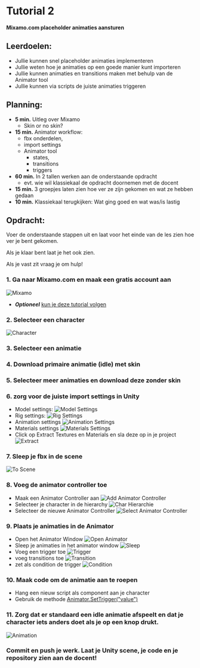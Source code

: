 # Tutorial 2
**Mixamo.com placeholder animaties aansturen**

## Leerdoelen:
* Jullie kunnen snel placeholder animaties implementeren
* Jullie weten hoe je animaties op een goede manier kunt importeren
* Jullie kunnen animaties en transitions maken met behulp van de Animator tool  
* Jullie kunnen via scripts de juiste animaties triggeren
 
## Planning:
* **5 min.** Uitleg over Mixamo 
  * Skin or no skin?
* **15 min.** Animator workflow:
  * fbx onderdelen, 
  * import settings 
  * Animator tool
    * states, 
    * transitions 
    * triggers
* **60 min.** In 2 tallen werken aan de onderstaande opdracht
  * evt. wie wil klassiekaal de opdracht doornemen met de docent
* **15 min.** 3 groepjes laten zien hoe ver ze zijn gekomen en wat ze hebben gedaan
* **10 min.** Klassiekaal terugkijken: Wat ging goed en wat was/is lastig


## Opdracht:
Voer de onderstaande stappen uit en laat voor het einde van de les zien hoe ver je bent gekomen.

Als je klaar bent laat je het ook zien.

Als je vast zit vraag je om hulp!


### 1. Ga naar Mixamo.com en maak een gratis account aan

![Mixamo](../tutorial_gfx/mixamo.png)

* ***Optioneel*** [kun je deze tutorial volgen](https://youtu.be/8Pk7FI629O8)

### 2. Selecteer een character

![Character](../tutorial_gfx/character.png)

### 3. Selecteer een animatie

### 4. Download primaire animatie (idle) met skin

### 5. Selecteer meer animaties en download deze zonder skin

### 6. zorg voor de juiste import settings in Unity

* Model settings:
![Model Settings](../tutorial_gfx/model_settings.png)
* Rig settings:
![Rig Settings](../tutorial_gfx/rig_settings.png)
* Animation settings
![Animation Settings](../tutorial_gfx/animation_settings.png)
* Materials settings
![Materials Settings](../tutorial_gfx/materials_settings.png)
* Click op Extract Textures en Materials en sla deze op in je project
![Extract](../tutorial_gfx/extract.png)

### 7. Sleep je fbx in de scene

![To Scene](../tutorial_gfx/toScene.png)

### 8. Voeg de animator controller toe
  
* Maak een Animator Controller aan 
![Add Animator Controller](../tutorial_gfx/addAnimatorController.png)
* Selecteer je character in de hierarchy
![Char Hierarchie](../tutorial_gfx/charHierarchie.png)
* Selecteer de nieuwe Animator Controller
![Select Animator Controller](../tutorial_gfx/selectAnimatorController.png)
   
### 9. Plaats je animaties in de Animator

* Open het Animator Window
![Open Animator](../tutorial_gfx/openAnimator.png)
* Sleep je animaties in het animator window
![Sleep](../tutorial_gfx/sleep.png)
* Voeg een trigger toe
![Trigger](../tutorial_gfx/trigger.png)
* voeg transitions toe 
![Transition](../tutorial_gfx/transition.png)
* zet als condition de trigger
![Condition](../tutorial_gfx/condition.png)

### 10. Maak code om de animatie aan te roepen
* Hang een nieuw script als component aan je character
* Gebruik de methode [Animator.SetTrigger("value")](https://docs.unity3d.com/ScriptReference/Animator.SetTrigger.html)


### 11. Zorg dat er standaard een idle animatie afspeelt en dat je character iets anders doet als je op een knop drukt.
![Animation](../tutorial_gfx/Animation.gif)     

### Commit en push je werk. Laat je Unity scene, je code en je repository zien aan de docent!
